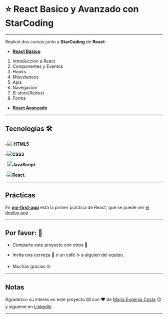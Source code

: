 # :star: React Basico y Avanzado con StarCoding

---

Realicé dos cursos junto a **StarCoding** de **React**:

- [**React Básico**](https://github.com/eugenia1984/React-StarCoding/tree/main/react-basico):

1. Introduccion a React
2. Componentes y Eventos
3. Hooks
4. Miscelaneos
5. Apis
6. Navegación
7. El store(Redux)
8. Forms

- [**React Avanzado**](https://github.com/eugenia1984/React-StarCoding/tree/main/react-avanzado)

---

## Tecnologías 🛠️

-<img src="https://img.icons8.com/color/30/null/html-5--v1.png"/> **HTML5**

-<img src="https://img.icons8.com/color/30/null/css3.png"/>**CSS3**

-<img src="https://img.icons8.com/color/30/null/javascript--v1.png"/>**JavaScript**

-<img src="https://img.icons8.com/bubbles/30/null/react.png"/>**React**.

---

## Prácticas


En [**my-first-app**](https://github.com/eugenia1984/React-StarCoding/tree/main/my-first-app) está la primer práctica de React, que se puede ver [el deploy acá](https://react-basico-start-coding.netlify.app/)

---

## Por favor: 🎁

- Comparte este proyecto con otros 📢

- Invita una cerveza 🍺 o un café ☕ a alguien del equipo.

- Muchas gracias 🤓.

---

## Notas

Agradezco su interés en este proyecto ⌨️ con ❤️ de [María Eugenia Costa](https://github.com/eugenia1984) 😊 y sígueme en [LinkedIn](http://www.linkedin.com/in/maríaeugeniacosta)

---
